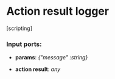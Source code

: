 # Action result logger

[scripting]

### Input ports:

* __params__: _{"message" :string}_



* __action result__: _any_



